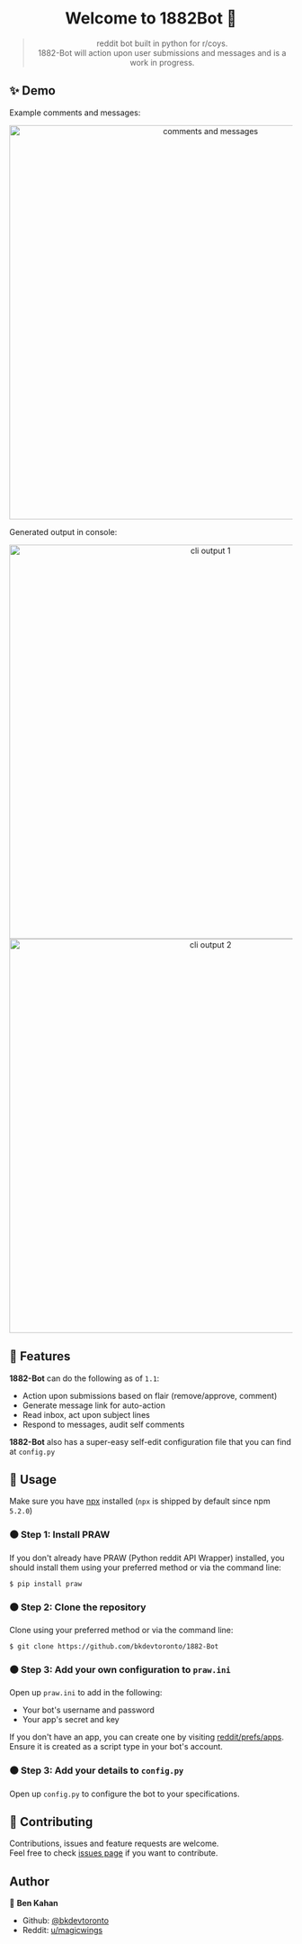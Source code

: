 <h1 align="center">Welcome to 1882Bot 🐓</h1>

> <p align="center">reddit bot built in python for r/coys.<br /> 1882-Bot will action upon user submissions and messages and is a work in progress.</p>

## ✨ Demo

Example comments and messages:

<p align="center">
  <img width="700" align="center" src="https://i.imgur.com/878og9x.png" alt="comments and messages"/>
</p>

Generated output in console:

<p align="center">
  <img width="700" src="https://i.imgur.com/MGj0BvR.png" alt="cli output 1"/>
  
  <img width="700" src="https://i.imgur.com/Ufo6xyv.png" alt="cli output 2"/>
</p>

## 🌌 Features

**1882-Bot** can do the following as of `1.1`:

* Action upon submissions based on flair (remove/approve, comment)
* Generate message link for auto-action
* Read inbox, act upon subject lines
* Respond to messages, audit self comments

**1882-Bot** also has a super-easy self-edit configuration file that you can find at `config.py`

## 🚀 Usage

Make sure you have [npx](https://www.npmjs.com/package/npx) installed (`npx` is shipped by default since npm `5.2.0`)

### ⚫ Step 1: Install PRAW

If you don't already have PRAW (Python reddit API Wrapper) installed, you should install them using your preferred method or via the command line:

    $ pip install praw

### ⚫ Step 2: Clone the repository

Clone using your preferred method or via the command line:

    $ git clone https://github.com/bkdevtoronto/1882-Bot

### ⚫ Step 3: Add your own configuration to `praw.ini`

Open up `praw.ini` to add in the following:

* Your bot's username and password
* Your app's secret and key

If you don't have an app, you can create one by visiting [reddit/prefs/apps](https://www.reddit.com/prefs/apps). Ensure it is created as a script type in your bot's account.

### ⚫ Step 3: Add your details to `config.py`

Open up `config.py` to configure the bot to your specifications.

## 🤝 Contributing

Contributions, issues and feature requests are welcome.<br />
Feel free to check [issues page](https://github.com/bkdevtoronto/1882bot/issues) if you want to contribute.

## Author

👤 **Ben Kahan**

- Github: [@bkdevtoronto](https://github.com/bkdevtoronto)
- Reddit: [u/magicwings](https://reddit.com/u/magicwings)
